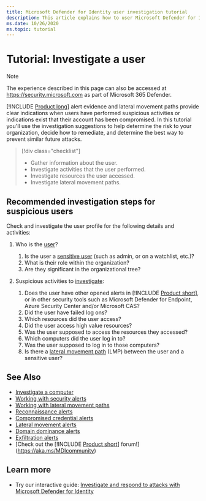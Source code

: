 ```yaml
---
title: Microsoft Defender for Identity user investigation tutorial
description: This article explains how to user Microsoft Defender for Identity security alerts to investigate a suspicious user.
ms.date: 10/26/2020
ms.topic: tutorial
---
```


# Tutorial: Investigate a user

> [!NOTE]
> The experience described in this page can also be accessed at <https://security.microsoft.com> as part of Microsoft 365 Defender.

[!INCLUDE [Product long](includes/product-long.md)] alert evidence and lateral movement paths provide clear indications when users have performed suspicious activities or indications exist that their account has been compromised. In this tutorial you'll use the investigation suggestions to help determine the risk to your organization, decide how to remediate, and determine the best way to prevent similar future attacks.

> [!div class="checklist"]
>
> - Gather information about the user.
> - Investigate activities that the user performed.
> - Investigate resources the user accessed.
> - Investigate lateral movement paths.

## Recommended investigation steps for suspicious users

Check and investigate the user profile for the following details and activities:

1. Who is the [user](entity-profiles.md)?
    1. Is the user a [sensitive user](manage-sensitive-honeytoken-accounts.md) (such as admin, or on a watchlist, etc.)?
    1. What is their role within the organization?
    1. Are they significant in the organizational tree?

1. Suspicious activities to [investigate](investigate-entity.md):
    1. Does the user have other opened alerts in [!INCLUDE [Product short](includes/product-short.md)], or in other security tools such as Microsoft Defender for Endpoint, Azure Security Center and/or Microsoft CAS?
    1. Did the user have failed log ons?
    1. Which resources did the user access?
    1. Did the user access high value resources?
    1. Was the user supposed to access the resources they accessed?
    1. Which computers did the user log in to?
    1. Was the user supposed to log in to those computers?
    1. Is there a [lateral movement path](use-case-lateral-movement-path.md) (LMP) between the user and a sensitive user?

## See Also

- [Investigate a computer](investigate-a-computer.md)
- [Working with security alerts](working-with-suspicious-activities.md)
- [Working with lateral movement paths](use-case-lateral-movement-path.md)
- [Reconnaissance alerts](reconnaissance-alerts.md)
- [Compromised credential alerts](compromised-credentials-alerts.md)
- [Lateral movement alerts](lateral-movement-alerts.md)
- [Domain dominance alerts](domain-dominance-alerts.md)
- [Exfiltration alerts](exfiltration-alerts.md)
- [Check out the [!INCLUDE [Product short](includes/product-short.md)] forum!](<https://aka.ms/MDIcommunity>)

## Learn more

- Try our interactive guide: [Investigate and respond to attacks with Microsoft Defender for Identity](https://mslearn.cloudguides.com/guides/Investigate%20and%20respond%20to%20attacks%20with%20Microsoft%20Defender%20for%20Identity)
